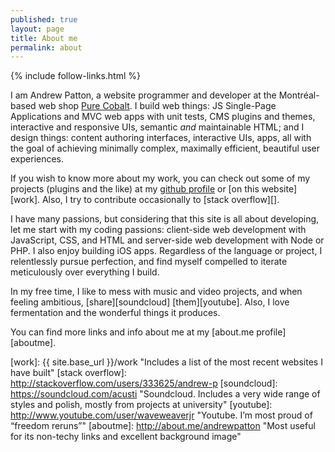 ```yaml
---
published: true
layout: page
title: About me
permalink: about
---
```

{% include follow-links.html %}
<p class="vcard">I am <span class="fn">Andrew Patton</span>, a <span class="title">website programmer and developer</span> at the Montréal-based web shop <a class="org url" href="http://www.purecobalt.com">Pure Cobalt</a>. I build web things: JS Single-Page Applications and MVC web apps with unit tests, CMS plugins and themes, interactive and responsive UIs, semantic <em>and</em> maintainable HTML; and I design things: content authoring interfaces, interactive UIs, apps, all with the goal of achieving minimally complex, maximally efficient, beautiful user experiences.</p>

If you wish to know more about my work, you can check out some of my projects (plugins and the like) at my [github profile][] or [on this website][work]. Also, I try to contribute occasionally to [stack overflow][].

I have many passions, but considering that this site is all about developing, let me start with my coding passions: client-side web development with JavaScript, CSS, and HTML and server-side web development with Node or PHP. I also enjoy building iOS apps. Regardless of the language or project, I relentlessly pursue perfection, and find myself compelled to iterate meticulously over everything I build.

In my free time, I like to mess with music and video projects, and when feeling ambitious, [share][soundcloud] [them][youtube]. Also, I love fermentation and the wonderful things it produces.

You can find more links and info about me at my [about.me profile][aboutme].

[github profile]: https://github.com/acusti "WordPress plugins, mini sites, node.js-related forks, etc."
[work]: {{ site.base_url }}/work "Includes a list of the most recent websites I have built"
[stack overflow]: http://stackoverflow.com/users/333625/andrew-p
[soundcloud]: https://soundcloud.com/acusti "Soundcloud. Includes a very wide range of styles and polish, mostly from projects at university"
[youtube]: http://www.youtube.com/user/waveweaverjr "Youtube. I’m most proud of “freedom reruns”"
[aboutme]: http://about.me/andrewpatton "Most useful for its non-techy links and excellent background image"
